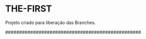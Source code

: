 # THE-FIRST
Projeto criado para liberação das Branches.

#################################################
